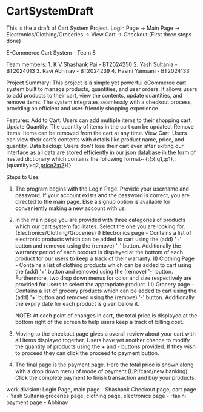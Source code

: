 # CartSystemDraft
This is the a draft of Cart System Project.
Login Page -> Main Page -> Electronics/Clothing/Groceries -> View Cart -> Checkout
(First three steps done)

E-Commerce Cart System - Team 8

Team members: 
	1. K V Shashank Pai - BT2024250
	2. Yash Sultania - BT2024013
	3. Ravi Abhinav - BT2024239
	4. Hasini Yamsani - BT2024133

Project Summary:
This project is a simple yet powerful eCommerce cart system built to manage products, quantities, and user orders. It allows users to add products to their cart, view the contents, update quantities, and remove items. The system integrates seamlessly with a checkout process, providing an efficient and user-friendly shopping experience. 

Features: 
Add to Cart: Users can add multiple items to their shopping cart.
Update Quantity: The quantity of items in the cart can be updated.
Remove Items: Items can be removed from the cart at any time.
View Cart: Users can view their cart’s contents with details like product name, price, and quantity.
Data backup: Users don't lose their cart even after exiting our interface as all data are stored efficiently in our json database in the form of nested dictionary which contains the following format~ {<username>:{<product1>:{<quantity>:q1,<price1>:p1},<product2>:{quantity>q2,<price2:p2>}}}

Steps to Use:
1. The program begins with the Login Page. Provide your username and password. If your account exists and the password is correct, you are directed to the main page. Else a signup option is available for conveniently making a new account with us.
2. In the main page you are provided with three categories of products which our cart system facilitates. Select the one you are looking for. (Electronics/Clothing/Groceries)
	I) Electronics page - Contains a list of electronic products which can be added to cart using the (add) '+' button and removed 			using the (remove) '-' button. Additionally the warranty period of each product is displayed at the bottom of each product 		for our users to keep a track of their warranty.
	II) Clothing Page - Contains a list of clothing products which can be added to cart using the (add) '+' button and removed using 		the (remove) '-' button. Furthermore, two drop down menus for color and size respectively are provided for users to select 		the appropriate product.
	III) Grocery page - Contains a list of grocery products which can be added to cart using the (add) '+' button and removed using 		the (remove) '-' button. Additionally the expiry date for each product is given below it.

	NOTE: At each point of changes in cart, the total price is displayed at the bottom right of the screen to help users keep a track of billing cost.
3. Moving to the checkout page gives a overall review about your cart with all items displayed together. Users have yet another chance to modify the quantity of products using the + and - buttons provided. If they wish to proceed they can click the proceed to payment button.
4. The final page is the payment page. Here the total price is shown along with a drop down menu of mode of payment (UPI/card/new banking). Click the complete payment to finish transaction and buy your products.


work division: 
Login Page, main page - Shashank
Checkout page, cart page - Yash Sultania
groceries page, clothing page, electronics page - Hasini
payment page - Abhinav


